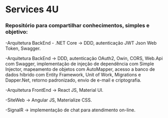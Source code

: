 # Services 4U

### Repositório para compartilhar conhecimentos, simples e objetivo:

-Arquitetura BackEnd - .NET Core -> DDD, autenticação JWT Json Web Token, Swagger.

-Arquitetura BackEnd -> DDD, autenticação OAuth2, Owin, CORS, Web.Api com Swagger, implementação de injeção de dependência com Simple Injector, mapeamento de objetos com AutoMapper, acesso a banco de dados híbrido com Entity Framework, Unit of Work, Migrations e Dapper.Net, retorno padronizado, envio de e-mail e criptografia.

-Arquitetura FrontEnd -> React JS, Material UI.

-SiteWeb -> Angular JS, Materialize CSS.

-SignalR -> implementação de chat para atendimento on-line.
